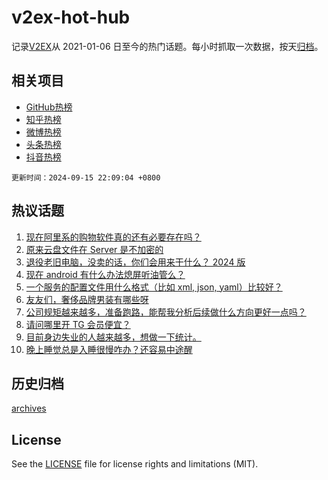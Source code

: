 # v2ex-hot-hub

 记录[V2EX](https://www.v2ex.com/)从 2021-01-06 日至今的热门话题。每小时抓取一次数据，按天[归档](archives)。
 
 ## 相关项目

- [GitHub热榜](https://github.com/lonnyzhang423/github-hot-hub)
- [知乎热榜](https://github.com/lonnyzhang423/zhihu-hot-hub)
- [微博热榜](https://github.com/lonnyzhang423/weibo-hot-hub)
- [头条热榜](https://github.com/lonnyzhang423/toutiao-hot-hub)
- [抖音热榜](https://github.com/lonnyzhang423/douyin-hot-hub)


 `更新时间：2024-09-15 22:09:04 +0800`

## 热议话题

1. [现在阿里系的购物软件真的还有必要存在吗？](https://www.v2ex.com/t/1073167)
1. [原来云盘文件在 Server 是不加密的](https://www.v2ex.com/t/1073207)
1. [退役老旧电脑，没卖的话，你们会用来干什么？ 2024 版](https://www.v2ex.com/t/1073179)
1. [现在 android 有什么办法熄屏听油管么？](https://www.v2ex.com/t/1073188)
1. [一个服务的配置文件用什么格式（比如 xml, json, yaml）比较好？](https://www.v2ex.com/t/1073113)
1. [友友们，奢侈品牌男装有哪些呀](https://www.v2ex.com/t/1073189)
1. [公司规矩越来越多，准备跑路，能帮我分析后续做什么方向更好一点吗？](https://www.v2ex.com/t/1073226)
1. [请问哪里开 TG 会员便宜？](https://www.v2ex.com/t/1073161)
1. [目前身边失业的人越来越多，想做一下统计。](https://www.v2ex.com/t/1073176)
1. [晚上睡觉总是入睡很慢咋办？还容易中途醒](https://www.v2ex.com/t/1073168)

## 历史归档

[archives](archives)

## License

See the [LICENSE](LICENSE) file for license rights and limitations (MIT).
